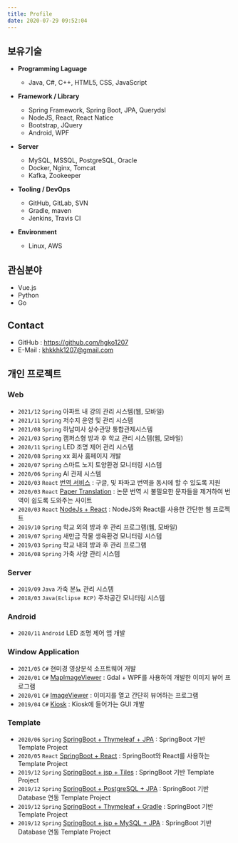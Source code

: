 ```yaml
---
title: Profile
date: 2020-07-29 09:52:04
---
```


## 보유기술

- **Programming Laguage**

  - Java, C#, C++, HTML5, CSS, JavaScript

- **Framework / Library**

  - Spring Framework, Spring Boot, JPA, Querydsl
  - NodeJS, React, React Natice
  - Bootstrap, JQuery
  - Android, WPF

- **Server**

  - MySQL, MSSQL, PostgreSQL, Oracle
  - Docker, Nginx, Tomcat
  - Kafka, Zookeeper

- **Tooling / DevOps**

  - GitHub, GitLab, SVN
  - Gradle, maven
  - Jenkins, Travis CI

- **Environment**

  - Linux, AWS

## 관심분야

- Vue.js
- Python
- Go

## Contact

- GitHub : https://github.com/hgko1207
- E-Mail : khkkhk1207@gmail.com

## 개인 프로젝트

### Web

- `2021/12` `Spring` 아파트 내 강의 관리 시스템(웹, 모바일)
- `2021/11` `Spring` 저수지 운영 및 관리 시스템
- `2021/08` `Spring` 하남미사 상수관망 통합관제시스템
- `2021/03` `Spring` 캠퍼스형 방과 후 학교 관리 시스템(웹, 모바일)
- `2020/11` `Spring` LED 조명 제어 관리 시스템
- `2020/08` `Spring` xx 회사 홈페이지 개발
- `2020/07` `Spring` 스마트 노지 토양환경 모니터링 시스템
- `2020/06` `Spring` AI 관제 시스템
- `2020/03` `React` [번역 서비스](https://github.com/hgko1207/translation-service) : 구글, 및 파파고 번역을 동시에 할 수 있도록 지원
- `2020/03` `React` [Paper Translation](https://github.com/hgko1207/paper-translation) : 논문 번역 시 불필요한 문자들을 제거하여 번역이 쉽도록 도와주는 사이트
- `2020/03` `React` [NodeJs + React](https://github.com/hgko1207/create-react-app-express) : NodeJS와 React를 사용한 간단한 웹 프로젝트
- `2019/10` `Spring` 학교 외의 방과 후 관리 프로그램(웹, 모바일)
- `2019/07` `Spring` 새만금 작물 생육환경 모니터링 시스템
- `2019/03` `Spring` 학교 내의 방과 후 관리 프로그램
- `2016/08` `Spring` 가축 사양 관리 시스템

### Server

- `2019/09` `Java` 가축 분뇨 관리 시스템
- `2018/03` `Java(Eclipse RCP)` 주차공간 모니터링 시스템

### Android

- `2020/11` `Android` LED 조명 제어 앱 개발

### Window Application

- `2021/05` `C#` 현미경 영상분석 소프트웨어 개발
- `2020/01` `C#` [MapImageViewer](https://github.com/hgko1207/MapImageViewer) : Gdal + WPF를 사용하여 개발한 이미지 뷰어 프로그램
- `2020/01` `C#` [ImageViewer](https://github.com/hgko1207/ImageViewer) : 이미지를 열고 간단히 뷰어하는 프로그램
- `2019/04` `C#` [Kiosk](https://github.com/hgko1207/kiosk) : Kiosk에 들어가는 GUI 개발

### Template

- `2020/06` `Spring` [SpringBoot + Thymeleaf + JPA](https://github.com/hgko1207/springboot-thymeleaf-jpa) : SpringBoot 기반 Template Project
- `2020/05` `React` [SpringBoot + React](https://github.com/hgko1207/springboot-react) : SpringBoot와 React를 사용하는 Template Project
- `2019/12` `Spring` [SpringBoot + jsp + Tiles](https://github.com/hgko1207/springboot-jsp-tiles/commits/master) : SpringBoot 기반 Template Project
- `2019/12` `Spring` [SpringBoot + PostgreSQL + JPA](https://github.com/hgko1207/springboot-postgresql-jpa) : SpringBoot 기반 Database 연동 Template Project
- `2019/12` `Spring` [SpringBoot + Thymeleaf + Gradle](https://github.com/hgko1207/springboot-thymeleaf-gradle) : SpringBoot 기반 Template Project
- `2019/12` `Spring` [SpringBoot + jsp + MySQL + JPA](https://github.com/hgko1207/springboot-jsp-mysql-jpa) : SpringBoot 기반 Database 연동 Template Project
